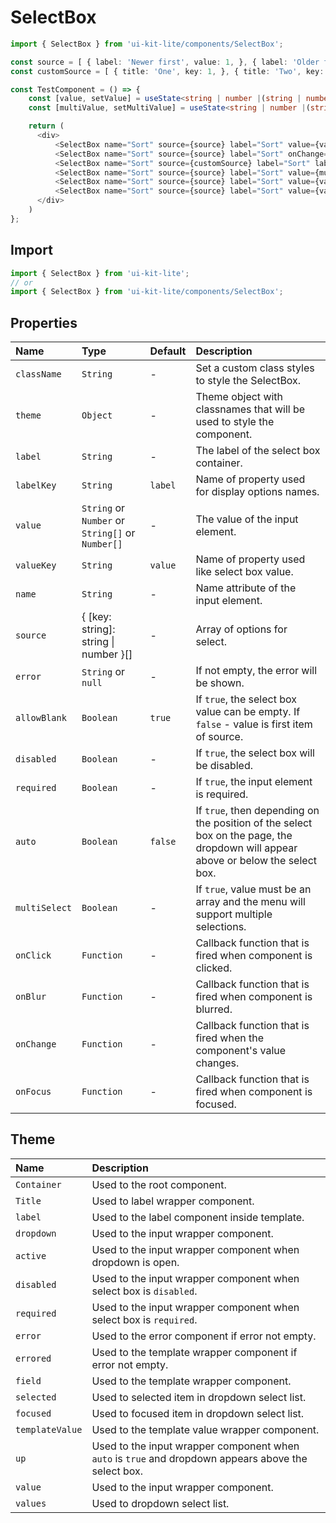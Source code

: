 # SelectBox

<!-- example -->
```typescript jsx
import { SelectBox } from 'ui-kit-lite/components/SelectBox';

const source = [ { label: 'Newer first', value: 1, }, { label: 'Older first', value: 2, }, { label: 'No sort', value: 3, }, ] 
const customSource = [ { title: 'One', key: 1, }, { title: 'Two', key: 2, }, ]

const TestComponent = () => {
    const [value, setValue] = useState<string | number |(string | number)[]>(1)
    const [multiValue, setMultiValue] = useState<string | number |(string | number)[]>([1, 2])

    return (
      <div>
          <SelectBox name="Sort" source={source} label="Sort" value={value} onChange={(val) => setValue(val)} />
          <SelectBox name="Sort" source={source} label="Sort" onChange={(val) => setValue(val)} allowBlank={false} />
          <SelectBox name="Sort" source={customSource} label="Sort" labelKey="title" value={value} valueKey="key" onChange={(val) => setValue(val)} />
          <SelectBox name="Sort" source={source} label="Sort" value={multiValue} onChange={(val) => setMultiValue(val)} multiSelect />
          <SelectBox name="Sort" source={source} label="Sort" value={value} onChange={(val) => setValue(val)} disabled />
          <SelectBox name="Sort" source={source} label="Sort" value={value} onChange={(val) => setValue(val)} error="Error text" />
      </div> 
    )
};
```

## Import
```jsx
import { SelectBox } from 'ui-kit-lite';
// or
import { SelectBox } from 'ui-kit-lite/components/SelectBox';
```

## Properties

| Name          | Type                                              | Default | Description                                                                                                                      |
|:--------------|:--------------------------------------------------|:--------|:---------------------------------------------------------------------------------------------------------------------------------|
| `className`   | `String`                                          | -       | Set a custom class styles to style the SelectBox.                                                                                |
| `theme`       | `Object`                                          | -       | Theme object with classnames that will be used to style the component.                                                           |
| `label`       | `String`                                          | -       | The label of the select box container.                                                                                           |
| `labelKey`    | `String`                                          | `label` | Name of property used for display options names.                                                                                 |
| `value`       | `String`  or `Number` or `String[]` or `Number[]` | -       | The value of the input element.                                                                                                  |
| `valueKey`    | `String`                                          | `value` | Name of property used like select box value.                                                                                     |
| `name`        | `String`                                          | -       | Name attribute of the input element.                                                                                             |
| `source`      | { [key: string]: string &#124; number }[]         | -       | Array of options for select.                                                                                                     |
| `error`       | `String` or `null`                                | -       | If not empty, the error will be shown.                                                                                           |
| `allowBlank`  | `Boolean`                                         | `true`  | If `true`, the select box value can be empty. If `false` - value is first item of source.                                        |
| `disabled`    | `Boolean`                                         | -       | If `true`, the select box will be disabled.                                                                                      |
| `required`    | `Boolean`                                         | -       | If `true`, the input element is required.                                                                                        |
| `auto`        | `Boolean`                                         | `false` | If `true`, then depending on the position of the select box on the page, the dropdown will appear above or below the select box. |
| `multiSelect` | `Boolean`                                         | -       | If `true`, value must be an array and the menu will support multiple selections.                                                 |
| `onClick`     | `Function`                                        | -       | Callback function that is fired when component is clicked.                                                                       |
| `onBlur`      | `Function`                                        | -       | Callback function that is fired when component is blurred.                                                                       |
| `onChange`    | `Function`                                        | -       | Callback function that is fired when the component's value changes.                                                              |
| `onFocus`     | `Function`                                        | -       | Callback function that is fired when component is focused.                                                                       |

## Theme

| Name            | Description                                                                                          |
|:----------------|:-----------------------------------------------------------------------------------------------------|
| `Container`     | Used to the root component.                                                                          |
| `Title`         | Used to label wrapper component.                                                                     |
| `label`         | Used to the label component inside template.                                                         |
| `dropdown`      | Used to the input wrapper component.                                                                 |
| `active`        | Used to the input wrapper component when dropdown is open.                                           |
| `disabled`      | Used to the input wrapper component when select box is `disabled`.                                   |
| `required`      | Used to the input wrapper component when select box is `required`.                                   |
| `error`         | Used to the error component if error not empty.                                                      |
| `errored`       | Used to the template wrapper component if error not empty.                                           |
| `field`         | Used to the template wrapper component.                                                              |
| `selected`      | Used to selected item in dropdown select list.                                                       |
| `focused`       | Used to focused item in dropdown select list.                                                        |
| `templateValue` | Used to the template value wrapper component.                                                        |
| `up`            | Used to the input wrapper component when `auto` is `true` and dropdown appears above the select box. |
| `value`         | Used to the input wrapper component.                                                                 |
| `values`        | Used to dropdown select list.                                                                        |

